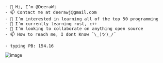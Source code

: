 <pre>
- 👋 Hi, I’m @DeeraWj
- 📫 Contact me at deerawj@gmail.com
- 👀 I’m interested in learning all of the top 50 programming languages
- 🌱 I’m currently learning rust, c++
- 💞️ I’m looking to collaborate on anything open source
- 📫 How to reach me, I dont Know ¯\_(ツ)_/¯

- typing PB: 154.16
</pre>
![image](https://user-images.githubusercontent.com/84235833/169827750-a39413e2-3382-40ff-a004-d8b294c011da.png)

<!---
DeeraWj/DeeraWj is a ✨ special ✨ repository because its `README.md` (this file) appears on your GitHub profile.
You can click the Preview link to take a look at your changes.

- 👀 I’m interested computer programming & ethical hacking
- 🌱 I’m currently learning PHP & web dev
- 💞️ I’m looking to collaborate on anything open source
- 📫 How to reach me, I dont Know ¯\_(ツ)_/¯

--->
